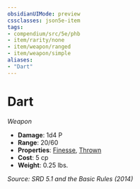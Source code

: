 ```yaml
---
obsidianUIMode: preview
cssclasses: json5e-item
tags:
- compendium/src/5e/phb
- item/rarity/none
- item/weapon/ranged
- item/weapon/simple
aliases: 
- "Dart"
---
```

# Dart
*Weapon*  

- **Damage**: 1d4 P
- **Range**: 20/60
- **Properties**: [Finesse](TTRPG/rules/item-properties.md#Finesse), [Thrown](TTRPG/rules/item-properties.md#Thrown)
- **Cost**: 5 cp
- **Weight**: 0.25 lbs.

*Source: SRD 5.1 and the Basic Rules (2014)*